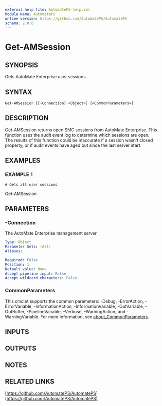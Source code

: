 ```yaml
---
external help file: AutomatePS-help.xml
Module Name: AutomatePS
online version: https://github.com/AutomatePS/AutomatePS
schema: 2.0.0
---
```


# Get-AMSession

## SYNOPSIS
Gets AutoMate Enterprise user sessions.

## SYNTAX

```
Get-AMSession [[-Connection] <Object>] [<CommonParameters>]
```

## DESCRIPTION
Get-AMSession returns open SMC sessions from AutoMate Enterprise. 
This function uses the audit event log to determine which sessions are open.
The results of this function could be inaccurate if a session wasn't closed property, or if audit events have aged out since the last server start.

## EXAMPLES

### EXAMPLE 1
```
# Gets all user sessions
```

Get-AMSession

## PARAMETERS

### -Connection
The AutoMate Enterprise management server.

```yaml
Type: Object
Parameter Sets: (All)
Aliases:

Required: False
Position: 1
Default value: None
Accept pipeline input: False
Accept wildcard characters: False
```

### CommonParameters
This cmdlet supports the common parameters: -Debug, -ErrorAction, -ErrorVariable, -InformationAction, -InformationVariable, -OutVariable, -OutBuffer, -PipelineVariable, -Verbose, -WarningAction, and -WarningVariable. For more information, see [about_CommonParameters](http://go.microsoft.com/fwlink/?LinkID=113216).

## INPUTS

## OUTPUTS

## NOTES

## RELATED LINKS

[https://github.com/AutomatePS/AutomatePS](https://github.com/AutomatePS/AutomatePS)


